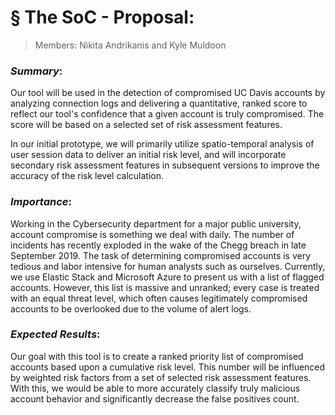 ﻿# § The SoC - Proposal:

> Members: Nikita Andrikanis and Kyle Muldoon

### _Summary_:

Our tool will be used in the detection of compromised UC Davis accounts by analyzing connection logs and delivering a quantitative, ranked score to reflect our tool's confidence that a given account is truly compromised. The score will be based on a selected set of risk assessment features.

In our initial prototype, we will primarily utilize spatio-temporal analysis of user session data to deliver an initial risk level, and will incorporate secondary risk assessment features in subsequent versions to improve the accuracy of the risk level calculation.

### _Importance_:

Working in the Cybersecurity department for a major public university, account compromise is something we deal with daily. The number of incidents has recently exploded in the wake of the Chegg breach in late September 2019. The task of determining compromised accounts is very tedious and labor intensive for human analysts such as ourselves. Currently, we use Elastic Stack and Microsoft Azure to present us with a list of flagged accounts. However, this list is massive and unranked; every case is treated with an equal threat level, which often causes legitimately compromised accounts to be overlooked due to the volume of alert logs.

### _Expected Results_:

 Our goal with this tool is to create a ranked priority list of compromised accounts based upon a cumulative risk level. This number will be influenced by weighted risk factors from a set of selected risk assessment features.
With this, we would be able to more accurately classify truly malicious account behavior and significantly decrease the false positives count.
